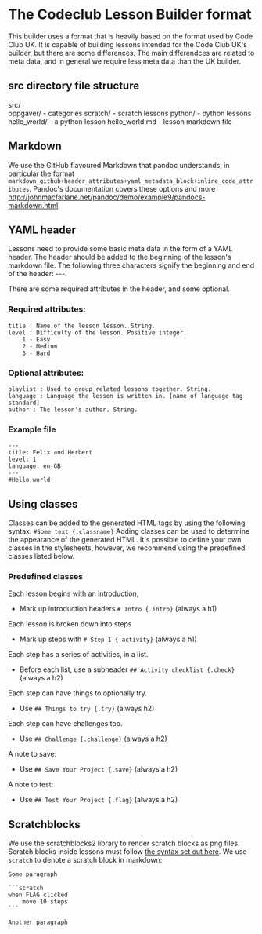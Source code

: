 # The Codeclub Lesson Builder format
This builder uses a format that is heavily based on the format used by Code Club UK. It is capable of building lessons intended for the Code Club UK's builder, but there are some differences. The main differendces are related to meta data, and in general we require less meta data than the UK builder. 

## src directory file structure
src/                
    oppgaver/       - categories
        scratch/        - scratch lessons
        python/         - python lessons
            hello_world/    - a python lesson 
                hello_world.md - lesson markdown file 

## Markdown
We use the GitHub flavoured Markdown that pandoc understands, in particular the format `markdown_github+header_attributes+yaml_metadata_block+inline_code_attributes`. Pandoc's documentation covers these options and more http://johnmacfarlane.net/pandoc/demo/example9/pandocs-markdown.html

## YAML header 
Lessons need to provide some basic meta data in the form of a YAML header. The header should be added to the beginning of the lesson's markdown file. The following three characters signify the beginning and end of the header: ---.

There are some required attributes in the header, and some optional. 
### Required attributes:
    title : Name of the lesson lesson. String.
    level : Difficulty of the lesson. Positive integer.
        1 - Easy
        2 - Medium
        3 - Hard

### Optional attributes:
    playlist : Used to group related lessons together. String.
    language : Language the lesson is written in. [name of language tag standard] 
    author : The lesson's author. String. 

### Example file
    ---
    title: Felix and Herbert
    level: 1
    language: en-GB
    ---
    #Hello world!


## Using classes
Classes can be added to the generated HTML tags by using the following syntax:
`#Some text {.classname}`
Adding classes can be used to determine the appearance of the generated HTML. It's possible to define your own classes in the stylesheets, however, we recommend using the predefined classes listed below. 

### Predefined classes
Each lesson begins with an introduction,
- Mark up introduction headers `# Intro {.intro}` (always a h1)

Each lesson is broken down into steps
- Mark up steps with `# Step 1 {.activity}` (always a h1)

Each step has a series of activities, in a list.
- Before each list, use a subheader `## Activity checklist {.check}` (always a h2)

Each step can have things to optionally try.
- Use `## Things to try {.try}` (always h2)

Each step can have challenges too.
- Use `## Challenge {.challenge}` (always a h2)

A note to save:
- Use `## Save Your Project {.save}` (always a h2)

A note to test:
- Use `## Test Your Project {.flag}` (always a h2)

## Scratchblocks

We use the scratchblocks2 library to render scratch blocks as png files.
Scratch blocks inside lessons must follow [the syntax set out here](http://wiki.scratch.mit.edu/wiki/Block_Plugin/Syntax).
We use `scratch` to denote a scratch block in markdown:

    Some paragraph

    ```scratch
    when FLAG clicked
        move 10 steps
    ```

    Another paragraph

